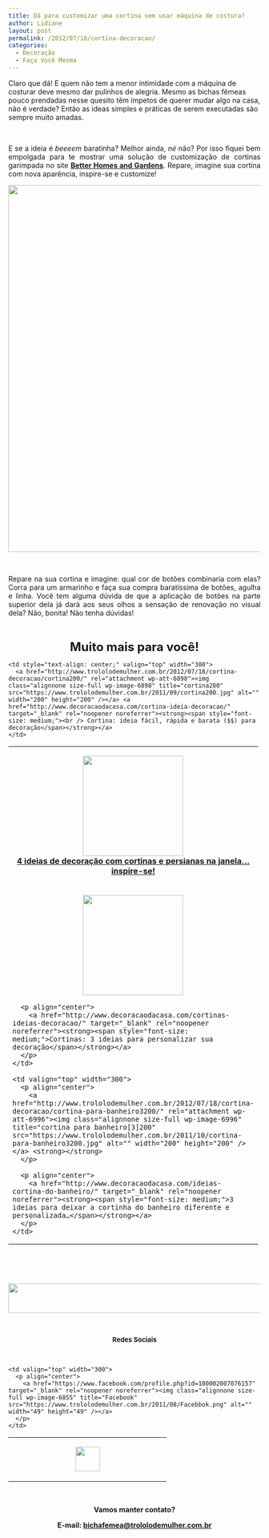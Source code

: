 ```yaml
---
title: Dá para customizar uma cortina sem usar máquina de costura?
author: Lidiane
layout: post
permalink: /2012/07/18/cortina-decoracao/
categories:
  - Decoração
  - Faça Você Mesma
---
```

Claro que dá! E quem não tem a menor intimidade com a máquina de costurar deve mesmo dar pulinhos de alegria. Mesmo as bichas fêmeas pouco prendadas nesse quesito têm ímpetos de querer mudar algo na casa, não é verdade? Então as ideas simples e práticas de serem executadas são sempre muito amadas.

&nbsp;

<p align="justify">
  E se a ideia é <em>beeeem</em> baratinha? Melhor ainda, <em>né</em> não? Por isso fiquei bem empolgada para te mostrar uma solução de customização de cortinas garimpada no site <strong><a href="http://www.bhg.com/" target="_blank" rel="noopener noreferrer">Better Homes and Gardens</a></strong>. Repare, imagine sua cortina com nova aparência, inspire-se e customize!
</p>

<!--more-->

<p align="center">
  <a href="http://www.trololodemulher.com.br/2012/07/18/cortina-decoracao/decoracao-cortinas/" rel="attachment wp-att-8841"><img class="alignnone size-full wp-image-8841" title="DECORACAO - CORTINAS" src="https://www.trololodemulher.com.br/2012/07/DECORACAO-CORTINAS.jpg" alt="" width="550" height="733" /></a>
</p>

&nbsp;

<p align="justify">
  Repare na sua cortina e imagine: qual cor de botões combinaria com elas? Corra para um armarinho e faça sua compra baratíssima de botões, agulha e linha. Você tem alguma dúvida de que a aplicação de botões na parte superior dela já dará aos seus olhos a sensação de renovação no visual dela? Não, bonita! Não tenha dúvidas!
</p>

&nbsp;

<p align="center">
  <strong><span style="font-size: x-large;">Muito mais para você!</span></strong>
</p>

<table width="600" border="0" cellspacing="0" cellpadding="2">
  <tr>
    <td valign="top" width="300">
      <p align="center">
        <a href="http://www.trololodemulher.com.br/2012/07/18/cortina-decoracao/decoracao-cortina-janela2200/" rel="attachment wp-att-8844"><img class="alignnone size-full wp-image-8844" title="decoração cortina janela[2]200" src="https://www.trololodemulher.com.br/2012/07/decoração-cortina-janela2200.jpg" alt="" width="200" height="200" /></a><br /> <a href="http://www.decoracaodacasa.com/decoracao-cortinas-persianas/" target="_blank" rel="noopener noreferrer"><strong><span style="font-size: medium;">4 ideias de decoração com cortinas e persianas na janela… inspire-se!</span></strong></a>
      </p>
    </td>
    
    <td style="text-align: center;" valign="top" width="300">
      <a href="http://www.trololodemulher.com.br/2012/07/18/cortina-decoracao/cortina200/" rel="attachment wp-att-6898"><img class="alignnone size-full wp-image-6898" title="cortina200" src="https://www.trololodemulher.com.br/2011/09/cortina200.jpg" alt="" width="200" height="200" /></a> <a href="http://www.decoracaodacasa.com/cortina-ideia-decoracao/" target="_blank" rel="noopener noreferrer"><strong><span style="font-size: medium;"><br /> Cortina: ideia fácil, rápida e barata ($$) para decoração</span></strong></a>
    </td>
  </tr>
  
  <tr>
    <td valign="top" width="300">
      <p align="center">
        <a href="http://www.trololodemulher.com.br/2012/07/18/cortina-decoracao/cortina5200/" rel="attachment wp-att-6899"><img class="alignnone size-full wp-image-6899" title="cortina[5]200" src="https://www.trololodemulher.com.br/2011/09/cortina5200.jpg" alt="" width="200" height="200" /></a>
      </p>
      
      <p align="center">
        <a href="http://www.decoracaodacasa.com/cortinas-ideias-decoracao/" target="_blank" rel="noopener noreferrer"><strong><span style="font-size: medium;">Cortinas: 3 ideias para personalizar sua decoração</span></strong></a>
      </p>
    </td>
    
    <td valign="top" width="300">
      <p align="center">
        <a href="http://www.trololodemulher.com.br/2012/07/18/cortina-decoracao/cortina-para-banheiro3200/" rel="attachment wp-att-6996"><img class="alignnone size-full wp-image-6996" title="cortina para banheiro[3]200" src="https://www.trololodemulher.com.br/2011/10/cortina-para-banheiro3200.jpg" alt="" width="200" height="200" /></a> <strong></strong>
      </p>
      
      <p align="center">
        <a href="http://www.decoracaodacasa.com/ideias-cortina-do-banheiro/" target="_blank" rel="noopener noreferrer"><strong><span style="font-size: medium;">3 ideias para deixar a cortinha do banheiro diferente e personalizada…</span></strong></a>
      </p>
    </td>
  </tr>
</table>

&nbsp;

&nbsp;

<p align="center">
  <a href="http://feedburner.google.com/fb/a/mailverify?uri=blogbichafemea&loc=pt_BR" target="_blank" rel="noopener noreferrer"><img class="alignnone size-full wp-image-8451" title="Assine o Bicha Fêmea grátis!" src="https://www.trololodemulher.com.br/2012/01/rodapé.png" alt="" width="600" height="59" /></a>
</p>

&nbsp;

<p align="center">
  <strong><span style="font-size: small;">Redes Sociais</span></strong>
</p>

&nbsp;

<table width="600" border="0" cellspacing="0" cellpadding="2">
  <tr>
    <td valign="top" width="300">
      <p align="center">
        <a href="https://twitter.com/#%21/bichafemea" target="_blank" rel="noopener noreferrer"><img class="alignnone size-full wp-image-6857" title="Twitter" src="https://www.trololodemulher.com.br/2011/08/Twitter.png" alt="" width="49" height="49" /></a>
      </p>
    </td>
    
    <td valign="top" width="300">
      <p align="center">
        <a href="https://www.facebook.com/profile.php?id=100002007076157" target="_blank" rel="noopener noreferrer"><img class="alignnone size-full wp-image-6855" title="Facebook" src="https://www.trololodemulher.com.br/2011/08/Facebbok.png" alt="" width="49" height="49" /></a>
      </p>
    </td>
  </tr>
</table>

&nbsp;

<p align="center">
  <strong>Vamos manter contato?</strong>
</p>

<p align="center">
  <strong>E-mail: <a href="mailto:bichafemea@trololodemulher.com.br">bichafemea@trololodemulher.com.br</a></strong>
</p>
